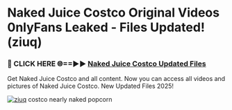 # Naked Juice Costco Original Videos 0nlyFans Leaked - Files Updated! (ziuq)

<h3>🔴 CLICK HERE 🌐==►► <a href="https://tinyurl.com/up5wt9bj" rel="nofollow">Naked Juice Costco Updated Files</a></h3>

Get Naked Juice Costco and all content. Now you can access all videos and pictures of Naked Juice Costco. New Updated Files 2025!

[![ziuq](https://i.imgur.com/ABiUzMV.gif)](https://tinyurl.com/up5wt9bj)
costco nearly naked popcorn